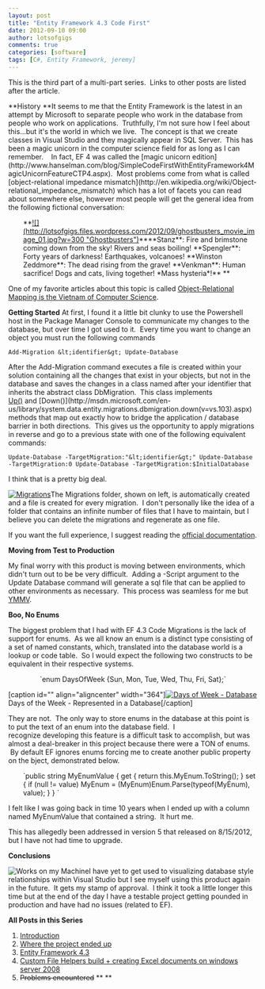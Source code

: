 ```yaml
---
layout: post
title: "Entity Framework 4.3 Code First"
date: 2012-09-10 09:00
author: lotsofgigs
comments: true
categories: [software]
tags: [C#, Entity Framework, jeremy]
---
```

This is the third part of a multi-part series.  Links to other posts are listed after the article.
<p style="text-align:left;">**History
**It seems to me that the Entity Framework is the latest in an attempt by Microsoft to separate people who work in the database from people who work on applications.  Truthfully, I'm not sure how I feel about this...but it's the world in which we live.  The concept is that we create classes in Visual Studio and they magically appear in SQL Server.  This has been a magic unicorn in the computer science field for as long as I can remember.    In fact, EF 4 was called the [magic unicorn edition](http://www.hanselman.com/blog/SimpleCodeFirstWithEntityFramework4MagicUnicornFeatureCTP4.aspx).  Most problems come from what is called [object-relational impedance mismatch](http://en.wikipedia.org/wiki/Object-relational_impedance_mismatch) which has a lot of facets you can read about somewhere else, however most people will get the general idea from the following fictional conversation:

<p style="padding-left:30px;">**<a href="http://lotsofgigs.files.wordpress.com/2012/09/ghostbusters_movie_image_01.jpg">![](http://lotsofgigs.files.wordpress.com/2012/09/ghostbusters_movie_image_01.jpg?w=300 "Ghostbusters")</a>****Stanz**: Fire and brimstone coming down from the sky! Rivers and seas boiling!
**Spengler**: Forty years of darkness! Earthquakes, volcanoes!
**Winston Zeddmore**: The dead rising from the grave!
**Venkman**: Human sacrifice! Dogs and cats, living together! *Mass hysteria*!**
**

One of my favorite articles about this topic is called [Object-Relational Mapping is the Vietnam of Computer Science](http://www.codinghorror.com/blog/2006/06/object-relational-mapping-is-the-vietnam-of-computer-science.html).

**Getting Started**
At first, I found it a little bit clunky to use the Powershell host in the Package Manager Console to communicate my changes to the database, but over time I got used to it.  Every time you want to change an object you must run the following commands

`Add-Migration &lt;identifier&gt;
Update-Database`

After the Add-Migration command executes a file is created within your solution containing all the changes that exist in your objects, but not in the database and saves the changes in a class named after your identifier that inherits the abstract class DbMigration.  This class implements [Up()](http://msdn.microsoft.com/en-us/library/system.data.entity.migrations.dbmigration.up(v=vs.103).aspx) and [Down()](http://msdn.microsoft.com/en-us/library/system.data.entity.migrations.dbmigration.down(v=vs.103).aspx) methods that map out exactly how to bridge the application / database barrier in both directions.  This gives us the opportunity to apply migrations in reverse and go to a previous state with one of the following equivalent commands:


`Update-Database -TargetMigration:"&lt;identifier&gt;"
    Update-Database -TargetMigration:0
    Update-Database -TargetMigration:$InitialDatabase`

I think that is a pretty big deal.

<a href="http://lotsofgigs.files.wordpress.com/2012/09/migrations.png">![](http://lotsofgigs.files.wordpress.com/2012/09/migrations.png?w=300 "Migrations")</a>The Migrations folder, shown on left, is automatically created and a file is created for every migration.  I don't personally like the idea of a folder that contains an infinite number of files that I have to maintain, but I believe you can delete the migrations and regenerate as one file.

If you want the full experience, I suggest reading the [official documentation](http://msdn.microsoft.com/en-us/data/jj591621).

**Moving from Test to Production**

My final worry with this product is moving between environments, which didn't turn out to be be very difficult.  Adding a -Script argument to the Update Database command will generate a sql file that can be applied to other environments as necessary.  This process was seamless for me but [YMMV](http://www.urbandictionary.com/define.php?term=YMMV).

**Boo, No Enums**
<p style="text-align:left;">The biggest problem that I had with EF 4.3 Code Migrations is the lack of support for enums.  As we all know an enum is a distinct type consisting of a set of named constants, which, translated into the database world is a lookup or code table.  So I would expect the following two constructs to be equivalent in their respective systems.

<p style="text-align:center;">`enum DaysOfWeek {Sun, Mon, Tue, Wed, Thu, Fri, Sat};`



[caption id="" align="aligncenter" width="364"]<a href="http://lotsofgigs.files.wordpress.com/2012/09/dow11.png">![](http://lotsofgigs.files.wordpress.com/2012/09/dow11.png "Days of Week - Database")</a> Days of the Week - Represented in a Database[/caption]
<p style="text-align:left;">They are not.  The only way to store enums in the database at this point is to put the text of an enum into the database field.  I recognize developing this feature is a difficult task to accomplish, but was almost a deal-breaker in this project because there were a TON of enums.  By default EF ignores enums forcing me to create another public property on the bject, demonstrated below.

<p style="padding-left:30px;">`public string MyEnumValue
{
get { return this.MyEnum.ToString(); }
set { if (null != value) MyEnum = (MyEnum)Enum.Parse(typeof(MyEnum), value); }
}
`

I felt like I was going back in time 10 years when I ended up with a column named MyEnumValue that contained a string.  It hurt me.

This has allegedly been addressed in version 5 that released on 8/15/2012, but I have not had time to upgrade.

**Conclusions**

![](https://lh3.googleusercontent.com/-eSmRDiyY5qg/TfJJl_WV9gI/AAAAAAAAFOw/klC0aEft-gE/s800/works-on-my-machine.png "Works on my Machine")I have yet to get used to visualizing database style relationships within Visual Studio but I see myself using this product again in the future.  It gets my stamp of approval.  I think it took a little longer this time but at the end of the day I have a testable project getting pounded in production and have had no issues (related to EF).

**All Posts in this Series**


1.  [Introduction](http://lotsofgigs.wordpress.com/2012/08/27/windows-service-project-introduction/)
2.  [Where the project ended up](http://lotsofgigs.wordpress.com/2012/09/03/windows-service-project-where-it-ended-up/)
3.  [Entity Framework 4.3](http://lotsofgigs.wordpress.com/2012/09/10/entity-framework-4-3-code-first/)
4.  [Custom File Helpers build + creating Excel documents on windows server 2008](http://lotsofgigs.wordpress.com/2012/09/24/creating-excel-documents-on-windows-server-2008-with-custom-file-helpers-build/)
5.  <del>Problems encountered</del>
** **
